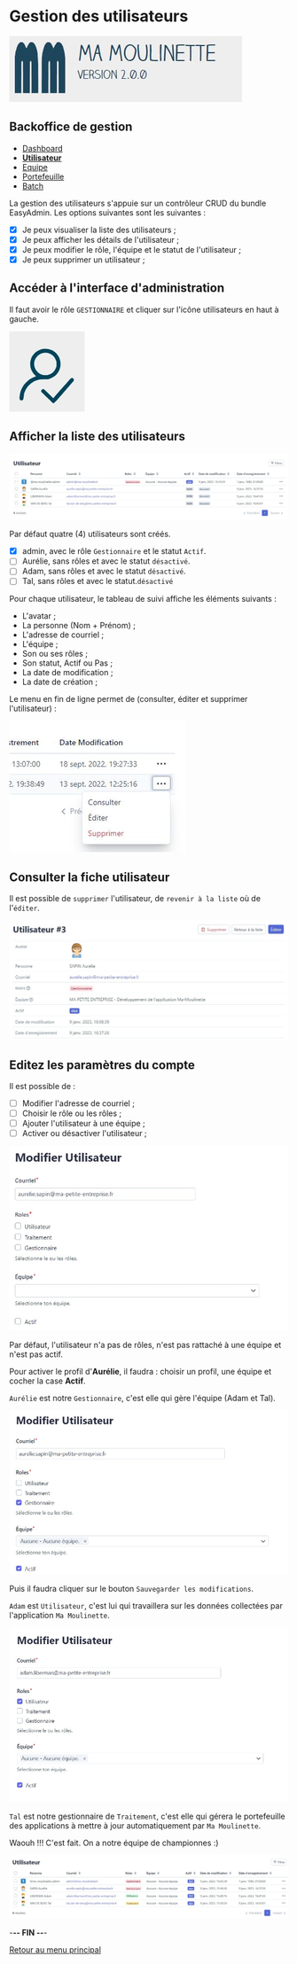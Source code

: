 # Gestion des utilisateurs

![Ma-Moulinette](/documentation/ressources/home-000.jpg)

## Backoffice de gestion

* [Dashboard](/documentation/indicateurs.md)
* [**Utilisateur**](/documentation/utilisateur.md)
* [Equipe](/documentation/equipe.md)
* [Portefeuille](/documentation/portefeuille.md)
* [Batch](/documentation/batch.md)

La gestion des utilisateurs s'appuie sur un contrôleur CRUD du bundle EasyAdmin. Les options suivantes sont les suivantes :

* [X] Je peux visualiser la liste des utilisateurs ;
* [X] Je peux afficher les détails de l'utilisateur ;
* [X] Je peux modifier le rôle, l'équipe et le statut de l'utilisateur ;
* [X] Je peux supprimer un utilisateur ;

## Accéder à l'interface d'administration

Il faut avoir le rôle `GESTIONNAIRE` et cliquer sur l'icône utilisateurs en haut à gauche.

![utilisateur](/documentation/ressources/utilisateur-001.jpg)

## Afficher la liste des utilisateurs

![utilisateur](/documentation/ressources/utilisateur-002.jpg)

Par défaut quatre (4) utilisateurs sont créés.

* [x] admin, avec le rôle `Gestionnaire` et le statut `Actif`.
* [ ] Aurélie, sans rôles et avec le statut `désactivé`.
* [ ] Adam, sans rôles et avec le statut `désactivé`.
* [ ] Tal, sans rôles et avec le statut.`désactivé`

Pour chaque utilisateur, le tableau de suivi affiche les éléments suivants  :

* L'avatar ;
* La personne (Nom + Prénom) ;
* L'adresse de courriel ;
* L'équipe ;
* Son ou ses rôles ;
* Son statut, Actif ou Pas ;
* La date de modification ;
* La date de création ;

Le menu en fin de ligne permet de (consulter, éditer et supprimer l'utilisateur) :

![utilisateur](/documentation/ressources/utilisateur-003.jpg)

## Consulter la fiche utilisateur

Il est possible de `supprimer` l'utilisateur, de `revenir à la liste` où de l'`éditer`.

![utilisateur](/documentation/ressources/utilisateur-004.jpg)

## Editez les paramètres du compte

Il est possible de :

* [ ] Modifier l'adresse de courriel ;
* [ ] Choisir le rôle ou les rôles ;
* [ ] Ajouter l'utilisateur à une équipe ;
* [ ] Activer ou désactiver l'utilisateur ;

![utilisateur](/documentation/ressources/utilisateur-005.jpg)

Par défaut, l'utilisateur n'a pas de rôles, n'est pas rattaché à une équipe et n'est pas actif.

Pour activer le profil d'**Aurélie**, il faudra : choisir un profil, une équipe et cocher la case **Actif**.

`Aurélie` est notre `Gestionnaire`, c'est elle qui gère l'équipe (Adam et Tal).

![utilisateur](/documentation/ressources/utilisateur-005a.jpg)

Puis il faudra cliquer sur le bouton `Sauvegarder les modifications`.

`Adam` est `Utilisateur`, c'est lui qui travaillera sur les données collectées par l'application `Ma Moulinette`.

![utilisateur](/documentation/ressources/utilisateur-005b.jpg)

`Tal` est notre gestionnaire de `Traitement`, c'est elle qui gérera le portefeuille des applications à mettre à jour automatiquement par `Ma Moulinette`.

Waouh !!! C'est fait. On a notre équipe de championnes :)

![utilisateur](/documentation/ressources/utilisateur-006.jpg)

-**-- FIN --**-

[Retour au menu principal](/README.md)
